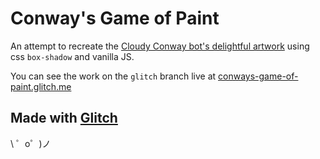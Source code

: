 Conway's Game of Paint
=================

An attempt to recreate the [Cloudy Conway bot's delightful artwork](https://twitter.com/CloudyConway) using css `box-shadow` and vanilla JS.

You can see the work on the `glitch` branch live at [conways-game-of-paint.glitch.me](https://conways-game-of-paint.glitch.me)


Made with [Glitch](https://glitch.com/)
-------------------

\ ゜o゜)ノ
